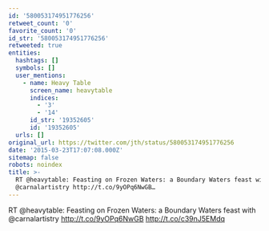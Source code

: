 ```yaml
---
id: '580053174951776256'
retweet_count: '0'
favorite_count: '0'
id_str: '580053174951776256'
retweeted: true
entities:
  hashtags: []
  symbols: []
  user_mentions:
    - name: Heavy Table
      screen_name: heavytable
      indices:
        - '3'
        - '14'
      id_str: '19352605'
      id: '19352605'
  urls: []
original_url: https://twitter.com/jth/status/580053174951776256
date: '2015-03-23T17:07:08.000Z'
sitemap: false
robots: noindex
title: >-
  RT @heavytable: Feasting on Frozen Waters: a Boundary Waters feast with
  @carnalartistry http://t.co/9yOPq6NwGB…
---
```


RT @heavytable: Feasting on Frozen Waters: a Boundary Waters feast with @carnalartistry http://t.co/9yOPq6NwGB http://t.co/c39nJ5EMdq